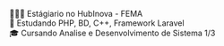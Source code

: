 👨🏻‍💻 Estágiario no HubInova - FEMA
<br>
📔 Estudando PHP, BD, C++, Framework Laravel
<br>
🎓 Cursando Analise e Desenvolvimento de Sistema 1/3
